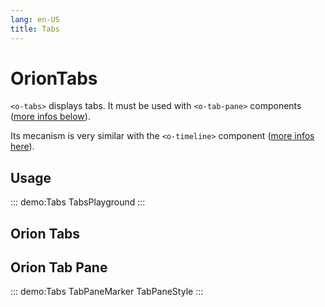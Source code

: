 ```yaml
---
lang: en-US
title: Tabs
---
```


# OrionTabs

`<o-tabs>` displays tabs. It must be used with `<o-tab-pane>` components ([more infos below](#orion-tab-pane)).

Its mecanism is very similar with the `<o-timeline>` component ([more infos here](../components/OrionTimeline.md)). 

## Usage

::: demo:Tabs
TabsPlayground
:::

## Orion Tabs 
<attribute-table package="Tabs"/>

## Orion Tab Pane

::: demo:Tabs
TabPaneMarker 
TabPaneStyle 
:::

<attribute-table package="TabPane"/>

